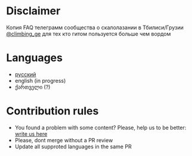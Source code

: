 # Disclaimer
Копия FAQ телеграмм сообщества о скалолазании в Тбилиси/Грузии [@climbing_ge](https://t.me/climbing_ge) для тех кто гитом пользуется больше чем вордом
# Languages
- [русский](ru/general.md)
- english (in progress)
- ქართველი (?)

# Contribution rules
- You found a problem with some content? Please, help us to be better: [write us here](https://github.com/climbing-ge/guide/issues/new)
- Please, dont merge without a PR review
- Update all supproted languages in the same PR